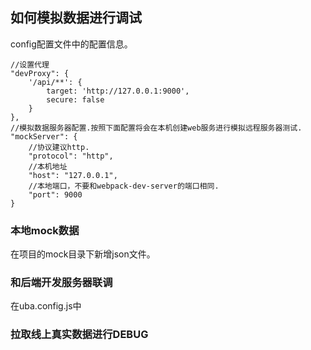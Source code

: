 ## 如何模拟数据进行调试

config配置文件中的配置信息。

```
//设置代理
"devProxy": {
    '/api/**': {
        target: 'http://127.0.0.1:9000',
        secure: false
    }
},
//模拟数据服务器配置.按照下面配置将会在本机创建web服务进行模拟远程服务器测试.
"mockServer": {
    //协议建议http.
    "protocol": "http",
    //本机地址
    "host": "127.0.0.1",
    //本地端口，不要和webpack-dev-server的端口相同.
    "port": 9000
}
```

### 本地mock数据

在项目的mock目录下新增json文件。

### 和后端开发服务器联调

在uba.config.js中

### 拉取线上真实数据进行DEBUG
